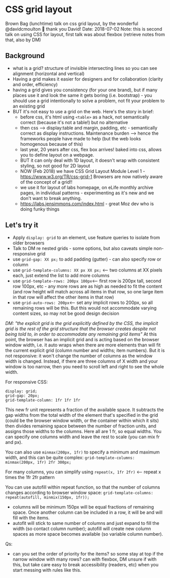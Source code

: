 # CSS grid layout

Brown Bag (lunchtime) talk on css grid layout, by the wonderful @davidcmoulton :tada: thank you David!
Date: 2018-07-02
Note: this is second talk on using CSS for layout, first talk was about flexbox (retrieve notes from that, also by DM)

## Background
* what is a grid? structure of invisible intersecting lines so you can see alignment (horizontal and vertical)
* Having a grid makes it easier for designers and for collaboration (clarity and order, efficiency)
* having a grid gives you consistency (for your one brand), but if many places use it and look the same it gets boring (i.e. bootstrap) - you should use a grid intentionally to solve a problem, not fit your problem to an existing grid
* BUT it's not easy to use a grid on the web. Here's the story in brief:
  * before css, it's html using `<table>` as a hack, not semantically correct (because it's not a table!) but no alternative
  * then css --> display:table and margin, padding, etc - semantically correct as display instructions. Maintenance burden --> hence the frameworks people have made to help (but the web looks homogenous because of this)
  * last year, 20 years after css, flex box arrives! baked into css, allows you to define layout on a webpage.
  * BUT it can only deal with 1D layout, it doesn't wrap with consistent styling, so not good for 2D layout
  * NOW (Feb 2018) we have CSS Grid Layout Module Level 1 - https://www.w3.org/TR/css-grid-1 Browsers are now natively aware of the concept of a grid!!
   * we use it for layout of labs homepage, on eLife monthly archive pages, in individual patterns - experimenting as it's new and we don't want to break anything.
   * https://labs.jensimmons.com/index.html - great Moz dev who is doing funky things

## Let's try it
* Apply ```display: grid``` to an element, use feature queries to isolate from older browsers
* Talk to DM re nested grids - some options, but also caveats
simple non-responsive grid
* use `grid-gap: XX px;` to add padding (gutter) - can also specify row or column
* use `grid-template-columns: XX px XX px;` <-- two columns at XX pixels each, just extend the list to add more columns
* use `grid-template-rows: 200px 100px`<-- first row is 200px tall, second row 100px, etc - any more rows are as high as needed to fit the content (and row height will match across all items in that row, so one large item in that row will affect the other items in that row)
* use `grid-auto-rows: 200px`<-- set any implicit rows to 200px, so all remaining rows will be this. But this would not accommodate varying content sizes, so may not be good design decision

*DM: "the explicit grid is the grid explicitly defined by the CSS, the implicit grid is the rest of the grid structure that the browser creates despite not being told to, in order to accommodate any remaining grid items"*
At this point, the browser has an implicit grid and is acting based on the browser window width, i.e. it auto wraps when there are more elements than will fit the current explicit grid (column number and widths; item numbers). But it is not responsive: it won't change the number of columns as the window width is changed. Instead, if there are three columns of X width and your window is too narrow, then you need to scroll left and right to see the whole width.

For responsive CSS:
```
display: grid;
grid-gap: 20px;
grid-template-column: 1fr 1fr 1fr
```
This new fr unit represents a fraction of the available space. It subtracts the gap widths from the total width of the element that's specified in the grid (could be the browser window width, or the container within which it sits) then divides remaining space between the number of fraction units, and assigns those widths to the columns. Here all are 1 fr, so equal widths. You can specify one columns width and leave the rest to scale (you can mix fr and px).

You can also use `minmax(200px, 1fr)` to specify a minimum and maximum width, and this can be quite complex: `grid-template-columns: minmax(200px, 1fr) 2fr 300px;`

For many columns, you can simplify using `repeat(x, 1fr 2fr)` <-- repeat x times the 1fr 2fr pattern

You can use autofill within repeat function, so that the number of columns changes according to browser window space: `grid-template-columns: repeat(autofill, minmix(150px, 1fr));`
* columns will be minimum 150px will be equal fractions of remaining space. Once another column can be included in a row, it will be and will fill with the items.
* autofit will stick to same number of columns and just expand to fill the width (so contact column number); autofill will create new column spaces as more space becomes available (so variable column number).

Qs:
* can you set the order of priority for the items? so some stay at top if the narrow window with many rows? can with flexbox, DM unsure if with this, but take care easy to break accessibility (readers, etc) when you start messing with rules like this.
